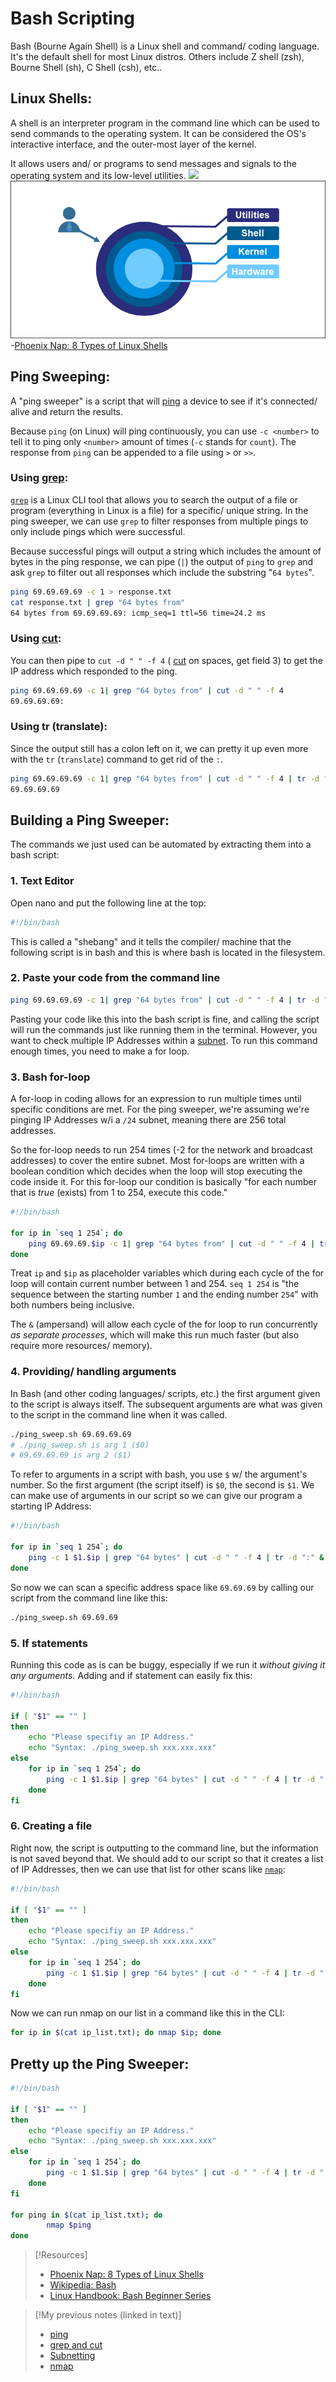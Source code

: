 
# Bash Scripting
Bash (Bourne Again Shell) is a Linux shell and command/ coding language. It's the default shell for most Linux distros. Others include Z shell (zsh), Bourne Shell (sh), C Shell (csh), etc..

## Linux Shells:
A shell is an interpreter program in the command line which can be used to send commands to the operating system. It can be considered the OS's interactive interface, and the outer-most layer of the kernel. 

It allows users and/ or programs to send messages and signals to the operating system and its low-level utilities.
![](/nested-repos/PNPT-study-guide/PNPT-pics/bash-scripting-1.png)
![](/PNPT-pics/bash-scripting-1.png)
-[Phoenix Nap: 8 Types of Linux Shells](https://phoenixnap.com/kb/linux-shells)

## Ping Sweeping:
A "ping sweeper" is a script that will [ping](/CLI-tools/ping.md) a device to see if it's connected/ alive and return the results.

Because `ping` (on Linux) will ping continuously, you can use `-c <number>` to tell it to ping only `<number>` amount of times (`-c` stands for `count`). The response from `ping` can be appended to a file using `>` or `>>`.

### Using [grep](/computers/linux/filesystem-hierarcy.md):
[`grep`](/computers/linux/filesystem-hierarcy.md) is a Linux CLI tool that allows you to search the output of a file or program (everything in Linux is a file) for a specific/ unique string. In the ping sweeper, we can use `grep` to filter responses from multiple pings to only include pings which were successful.

Because successful pings will output a string which includes the amount of bytes in the ping response, we can pipe (`|`) the output of `ping` to `grep` and ask `grep` to filter out all responses which include the substring "`64 bytes`".
```bash
ping 69.69.69.69 -c 1 > response.txt
cat response.txt | grep "64 bytes from"
64 bytes from 69.69.69.69: icmp_seq=1 ttl=56 time=24.2 ms
```

### Using [cut](/computers/linux/filesystem-hierarchy.md):
You can then pipe to `cut -d " " -f 4` ( [cut](/computers/linux/filesystem-hierarchy.md) on spaces, get field 3) to get the IP address which responded to the ping.
```bash
ping 69.69.69.69 -c 1| grep "64 bytes from" | cut -d " " -f 4
69.69.69.69:
```

### Using tr (translate):
Since the output still has a colon left on it, we can pretty it up even more with the `tr` (`translate`) command to get rid of the `:`.
```bash
ping 69.69.69.69 -c 1| grep "64 bytes from" | cut -d " " -f 4 | tr -d ":"
69.69.69.69
```

## Building a Ping Sweeper:
The commands we just used can be automated by extracting them into a bash script:

### 1. Text Editor
Open nano and put the following line at the top:
```bash
#!/bin/bash
```
This is called a "shebang" and it tells the compiler/ machine that the following script is in bash and this is where bash is located in the filesystem.

### 2. Paste your code from the command line
```bash
ping 69.69.69.69 -c 1| grep "64 bytes from" | cut -d " " -f 4 | tr -d ":"
```
Pasting your code like this into the bash script is fine, and calling the script will run the commands just like running them in the terminal. However, you want to check multiple IP Addresses within a [subnet](/nested-repos/PNPT-study-guide/practical-ethical-hacking/networking/subnetting.md). To run this command enough times, you need to make a for loop.

### 3. Bash for-loop
A for-loop in coding allows for an expression to run multiple times until specific conditions are met. For the ping sweeper, we're assuming we're pinging IP Addresses w/i a `/24` subnet, meaning there are 256 total addresses.

So the for-loop needs to run 254 times (-2 for the network and broadcast addresses) to cover the entire subnet. Most for-loops are written with a boolean condition which decides when the loop will stop executing the code inside it. For this for-loop our condition is basically "for each number that is *true* (exists) from 1 to 254, execute this code."
```bash
#!/bin/bash

for ip in `seq 1 254`; do
	ping 69.69.69.$ip -c 1| grep "64 bytes from" | cut -d " " -f 4 | tr -d ":" &
done
```
Treat `ip` and `$ip` as placeholder variables which during each cycle of the for loop will contain current number between 1 and 254. `seq 1 254` is "the sequence between the starting number `1` and the ending number `254`" with both numbers being inclusive.

The `&` (ampersand) will allow each cycle of the for loop to run concurrently *as separate processes*, which will make this run much faster (but also require more resources/ memory).

### 4. Providing/ handling arguments
In Bash (and other coding languages/ scripts, etc.) the first argument given to the script is always itself. The subsequent arguments are what was given to the script in the command line when it was called.
```bash
./ping_sweep.sh 69.69.69.69
# ./ping_sweep.sh is arg 1 ($0)
# 69.69.69.69 is arg 2 ($1)
```

To refer to arguments in a script with bash, you use `$` w/ the argument's number. So the first argument (the script itself) is `$0`, the second is `$1`. We can make use of arguments in our script so we can give our program a starting IP Address:
```bash
#!/bin/bash

for ip in `seq 1 254`; do
	ping -c 1 $1.$ip | grep "64 bytes" | cut -d " " -f 4 | tr -d ":" &
done
```
So now we can scan a specific address space like `69.69.69` by calling our script from the command line like this:
```bash
./ping_sweep.sh 69.69.69
```

### 5. If statements
Running this code as is can be buggy, especially if we run it *without giving it any arguments.* Adding and if statement can easily fix this:
```bash
#!/bin/bash

if [ "$1" == "" ]
then
    echo "Please specifiy an IP Address."
    echo "Syntax: ./ping_sweep.sh xxx.xxx.xxx"
else
    for ip in `seq 1 254`; do
        ping -c 1 $1.$ip | grep "64 bytes" | cut -d " " -f 4 | tr -d ":" &
    done
fi
```

### 6. Creating a file
Right now, the script is outputting to the command line, but the information is not saved beyond that. We should add to our script so that it creates a list of IP Addresses, then we can use that list for other scans like [`nmap`](/CLI-tools/nmap.md):
```bash
#!/bin/bash

if [ "$1" == "" ]
then
    echo "Please specifiy an IP Address."
    echo "Syntax: ./ping_sweep.sh xxx.xxx.xxx"
else
    for ip in `seq 1 254`; do
        ping -c 1 $1.$ip | grep "64 bytes" | cut -d " " -f 4 | tr -d ":" >> ip_list.txt &
    done
fi
```

Now we can run nmap on our list in a command like this in the CLI:
```bash
for ip in $(cat ip_list.txt); do nmap $ip; done
```

## Pretty up the Ping Sweeper:
```bash
#!/bin/bash

if [ "$1" == "" ]
then
    echo "Please specifiy an IP Address."
    echo "Syntax: ./ping_sweep.sh xxx.xxx.xxx"
else
    for ip in `seq 1 254`; do
        ping -c 1 $1.$ip | grep "64 bytes" | cut -d " " -f 4 | tr -d ":" >> ip_list.txt &
    done
fi

for ping in $(cat ip_list.txt); do
        nmap $ping
done
```

> [!Resources]
> - [Phoenix Nap: 8 Types of Linux Shells](https://phoenixnap.com/kb/linux-shells)
> - [Wikipedia: Bash](https://en.wikipedia.org/wiki/Bash_(Unix_shell))
> - [Linux Handbook: Bash Beginner Series](https://linuxhandbook.com/if-else-bash/)

> [!My previous notes (linked in text)]
> - [ping](https://github.com/TrshPuppy/obsidian-notes/blob/main/CLI-tools/ping.md)
> - [grep and cut](https://github.com/TrshPuppy/obsidian-notes/blob/main/computers/linux/filesystem-hierarchy.md)
> - [Subnetting](https://github.com/TrshPuppy/PNPT-study-guide/blob/main/practical-ethical-hacking/networking/subnetting.md)
> - [nmap](https://github.com/TrshPuppy/obsidian-notes/blob/main/CLI-tools/nmap.md)


